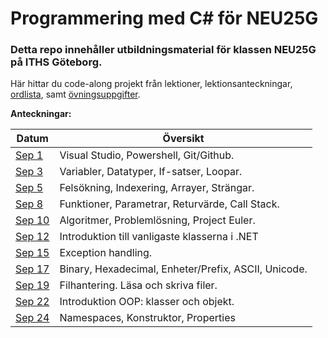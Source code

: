 # Programmering med C# för NEU25G

### Detta repo innehåller utbildningsmaterial för klassen NEU25G på ITHS Göteborg.

Här hittar du code-along projekt från lektioner, lektionsanteckningar, [ordlista](https://github.com/everyloop/NEU25G-Csharp/blob/master/Lecture-notes/Glossary.md), samt [övningsuppgifter](https://github.com/everyloop/NEU25G-Csharp/blob/master/Exercises/Exercises.md).


**Anteckningar:**

| Datum  | Översikt                                                       |
|--------|----------------------------------------------------------------|
| [Sep 1][Sep1] | Visual Studio, Powershell, Git/Github.                |
| [Sep 3][Sep3] | Variabler, Datatyper, If-satser, Loopar.                |
| [Sep 5][Sep5] | Felsökning, Indexering, Arrayer, Strängar.                |
| [Sep 8][Sep8] | Funktioner, Parametrar, Returvärde, Call Stack.               |
| [Sep 10][Sep10] | Algoritmer, Problemlösning, Project Euler.               |
| [Sep 12][Sep12] | Introduktion till vanligaste klasserna i .NET               |
| [Sep 15][Sep15] | Exception handling.               |
| [Sep 17][Sep17] | Binary, Hexadecimal, Enheter/Prefix, ASCII, Unicode.      |
| [Sep 19][Sep19] | Filhantering. Läsa och skriva filer.      |
| [Sep 22][Sep22] | Introduktion OOP: klasser och objekt.     |
| [Sep 24][Sep24] | Namespaces, Konstruktor, Properties     |


[Sep1]: https://github.com/everyloop/NEU25G-Csharp/blob/master/Lecture-notes/Sep1.md
[Sep3]: https://github.com/everyloop/NEU25G-Csharp/blob/master/Lecture-notes/Sep3.md
[Sep5]: https://github.com/everyloop/NEU25G-Csharp/blob/master/Lecture-notes/Sep5.md
[Sep8]: https://github.com/everyloop/NEU25G-Csharp/blob/master/Lecture-notes/Sep8.md
[Sep10]: https://github.com/everyloop/NEU25G-Csharp/blob/master/Lecture-notes/Sep10.md
[Sep12]: https://github.com/everyloop/NEU25G-Csharp/blob/master/Lecture-notes/Sep12.md
[Sep15]: https://github.com/everyloop/NEU25G-Csharp/blob/master/Lecture-notes/Sep15.md
[Sep17]: https://github.com/everyloop/NEU25G-Csharp/blob/master/Lecture-notes/Sep17.md
[Sep19]: https://github.com/everyloop/NEU25G-Csharp/blob/master/Lecture-notes/Sep19.md
[Sep22]: https://github.com/everyloop/NEU25G-Csharp/blob/master/Lecture-notes/Sep22.md
[Sep24]: https://github.com/everyloop/NEU25G-Csharp/blob/master/Lecture-notes/Sep24.md
